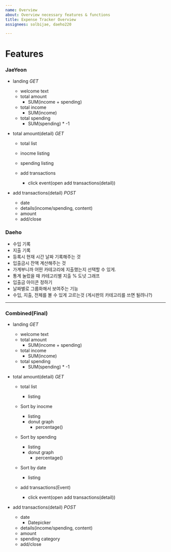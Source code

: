 ```yaml
---
name: Overview
about: Overview necessary features & functions
title: Expense Tracker Overview
assignees: solbijae, daeho220

---
```


# Features
### JaeYeon
* landing *GET*
    * welcome text
    * total amount
      * SUM(income + spending)
    * total income
      * SUM(income)
    * total spending
      * SUM(spending) * -1

* total amount(detail) *GET*
    * total list
    * inocme listing
    * spending listing

    * add transactions
      * click event(open add transactions(detail))

* add transactions(detail) *POST*
    * date
    * details(income/spending, content)
    * amount
    * add/close

### Daeho
* 수입 기록
* 지출 기록
* 등록시 현재 시간 날짜 기록해주는 것
* 입출금시 잔액 계산해주는 것
* 가계부니까 어떤 카테고리에 지출했는지 선택할 수 있게.
* 통계 눌렀을 때 카테고리별 지출 % 도넛 그래프
* 입출금 아이콘 정하기
* 날짜별로 그룹화해서 보여주는 기능
* 수입, 지출, 전체를 볼 수 있게 고르는것 (게시판의 카테고리를 쓰면 될려나?)
---
### Combined(Final)
* landing *GET*
    * welcome text
    * total amount
      * SUM(income + spending)
    * total income
      * SUM(income)
    * total spending
      * SUM(spending) * -1

* total amount(detail) *GET*
    * total list
      * listing
    * Sort by inocme
      * listing
      * donut graph
         * percentage()
    * Sort by spending
      * listing
      * donut graph
         * percentage()
    * Sort by date
      * listing 

    * add transactions(Event)
      * click event(open add transactions(detail))

* add transactions(detail) *POST*
    * date
      * Datepicker
    * details(income/spending, content)
    * amount
    * spending category
    * add/close
